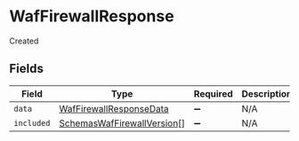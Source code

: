# WafFirewallResponse

Created


## Fields

| Field                                                                           | Type                                                                            | Required                                                                        | Description                                                                     |
| ------------------------------------------------------------------------------- | ------------------------------------------------------------------------------- | ------------------------------------------------------------------------------- | ------------------------------------------------------------------------------- |
| `data`                                                                          | [WafFirewallResponseData](../../models/shared/waffirewallresponsedata.md)       | :heavy_minus_sign:                                                              | N/A                                                                             |
| `included`                                                                      | [SchemasWafFirewallVersion](../../models/shared/schemaswaffirewallversion.md)[] | :heavy_minus_sign:                                                              | N/A                                                                             |